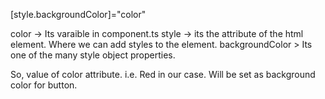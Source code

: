 [style.backgroundColor]="color"

color -> Its varaible in component.ts
style -> its the attribute of the html element. Where we can add styles to the element.
backgroundColor > Its one of the many style object properties.

So, value of color attribute. i.e. Red in our case. Will be set as background color for button.

